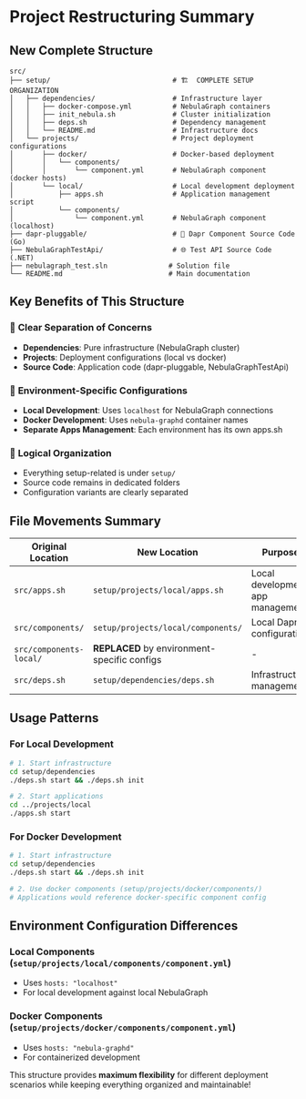 # Project Restructuring Summary

## New Complete Structure

```
src/
├── setup/                              # 🏗️  COMPLETE SETUP ORGANIZATION
│   ├── dependencies/                   # Infrastructure layer
│   │   ├── docker-compose.yml          # NebulaGraph containers
│   │   ├── init_nebula.sh              # Cluster initialization
│   │   ├── deps.sh                     # Dependency management
│   │   └── README.md                   # Infrastructure docs
│   └── projects/                       # Project deployment configurations
│       ├── docker/                     # Docker-based deployment
│       │   └── components/
│       │       └── component.yml       # NebulaGraph component (docker hosts)
│       └── local/                      # Local development deployment
│           ├── apps.sh                 # Application management script
│           └── components/
│               └── component.yml       # NebulaGraph component (localhost)
├── dapr-pluggable/                     # 🔌 Dapr Component Source Code (Go)
├── NebulaGraphTestApi/                 # 🌐 Test API Source Code (.NET)
├── nebulagraph_test.sln               # Solution file
└── README.md                          # Main documentation
```

## Key Benefits of This Structure

### 🎯 **Clear Separation of Concerns**
- **Dependencies**: Pure infrastructure (NebulaGraph cluster)
- **Projects**: Deployment configurations (local vs docker)
- **Source Code**: Application code (dapr-pluggable, NebulaGraphTestApi)

### 🔧 **Environment-Specific Configurations**
- **Local Development**: Uses `localhost` for NebulaGraph connections
- **Docker Development**: Uses `nebula-graphd` container names
- **Separate Apps Management**: Each environment has its own apps.sh

### 📁 **Logical Organization**
- Everything setup-related is under `setup/`
- Source code remains in dedicated folders
- Configuration variants are clearly separated

## File Movements Summary

| Original Location | New Location | Purpose |
|-------------------|--------------|---------|
| `src/apps.sh` | `setup/projects/local/apps.sh` | Local development app management |
| `src/components/` | `setup/projects/local/components/` | Local Dapr configuration |
| `src/components-local/` | **REPLACED** by environment-specific configs | - |
| `src/deps.sh` | `setup/dependencies/deps.sh` | Infrastructure management |

## Usage Patterns

### For Local Development
```bash
# 1. Start infrastructure
cd setup/dependencies
./deps.sh start && ./deps.sh init

# 2. Start applications
cd ../projects/local
./apps.sh start
```

### For Docker Development
```bash
# 1. Start infrastructure
cd setup/dependencies
./deps.sh start && ./deps.sh init

# 2. Use docker components (setup/projects/docker/components/)
# Applications would reference docker-specific component config
```

## Environment Configuration Differences

### Local Components (`setup/projects/local/components/component.yml`)
- Uses `hosts: "localhost"` 
- For local development against local NebulaGraph

### Docker Components (`setup/projects/docker/components/component.yml`)  
- Uses `hosts: "nebula-graphd"`
- For containerized development

This structure provides **maximum flexibility** for different deployment scenarios while keeping everything organized and maintainable!
